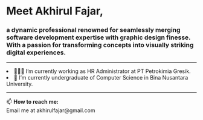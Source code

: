 <h1>Meet Akhirul Fajar,</h1><h3>a dynamic professional renowned for seamlessly merging software development expertise with graphic design finesse. With a passion for transforming concepts into visually striking digital experiences.</h3>
<hr>
<li>👨🏻‍💻 I’m currently working as HR Administrator at PT Petrokimia Gresik.</li>
<li>🔬 I’m currently undergraduate of Computer Science in Bina Nusantara University.</li>
<hr>
📫 <b>How to reach me:</b><br>
Email me at akhirulfajar@gmail.com
<br>
<!--START_SECTION:waka--><!--END_SECTION:waka-->
